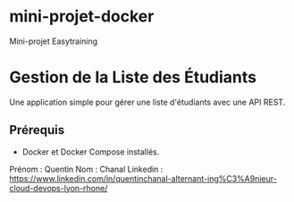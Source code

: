 # mini-projet-docker
Mini-projet Easytraining

# Gestion de la Liste des Étudiants

Une application simple pour gérer une liste d'étudiants avec une API REST.

## Prérequis

- Docker et Docker Compose installés.


Prénom : Quentin
Nom : Chanal
Linkedin : https://www.linkedin.com/in/quentinchanal-alternant-ing%C3%A9nieur-cloud-devops-lyon-rhone/
